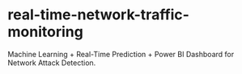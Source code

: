 # real-time-network-traffic-monitoring
Machine Learning + Real-Time Prediction + Power BI Dashboard for Network Attack Detection.
